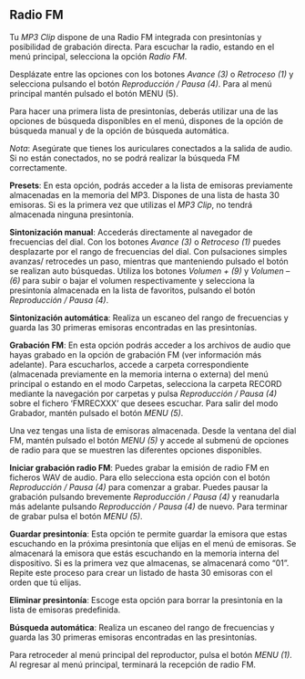 ## Radio FM

Tu *MP3 Clip* dispone de una Radio FM integrada con presintonías y posibilidad de grabación directa. Para escuchar la radio, estando en el menú principal, selecciona la opción *Radio FM*. 

Desplázate entre las opciones con los botones *Avance (3)* o *Retroceso (1)* y selecciona pulsando el botón *Reproducción / Pausa (4)*. Para al menú principal mantén pulsado el botón MENU (5).

Para hacer una primera lista de presintonías, deberás utilizar una de las opciones de búsqueda disponibles en el menú, dispones de la opción de búsqueda manual y de la opción de búsqueda automática.

*Nota*: Asegúrate que tienes los auriculares conectados a la salida de audio. Si no están conectados, no se podrá realizar la búsqueda FM correctamente.

**Presets**: En esta opción, podrás acceder a la lista de emisoras previamente almacenadas en la memoria del MP3. Dispones de una lista de hasta 30 emisoras. Si es la primera vez que utilizas el *MP3 Clip*, no tendrá almacenada ninguna presintonía. 

**Sintonización manual**: Accederás directamente al navegador de frecuencias del dial. Con los botones *Avance (3)* o *Retroceso (1)*  puedes desplazarte por el rango de frecuencias del dial. Con pulsaciones simples avanzas/ retrocedes un paso, mientras que manteniendo pulsado el botón se realizan auto búsquedas.  Utiliza los botones *Volumen + (9)* y *Volumen – (6)* para subir o bajar el volumen respectivamente y selecciona la presintonía almacenada en la lista de favoritos, pulsando el botón *Reproducción / Pausa (4)*.

**Sintonización automática**: Realiza un escaneo del rango de frecuencias y guarda las 30 primeras emisoras encontradas en las presintonías.

**Grabación FM**: En esta opción podrás acceder a los archivos de audio que hayas grabado en la opción de grabación FM (ver información más adelante). Para escucharlos, accede a carpeta correspondiente (almacenada previamente en la memoria interna o externa) del menú principal o estando en el modo Carpetas, selecciona la carpeta RECORD mediante la navegación por carpetas y pulsa *Reproducción / Pausa (4)* sobre el fichero ‘FMRECXXX’ que desees escuchar.
Para salir del modo Grabador, mantén pulsado el botón *MENU (5)*.


Una vez tengas una lista de emisoras almacenada. Desde la ventana del dial FM, mantén pulsado el botón *MENU (5)* y accede al submenú de opciones de radio para que se muestren las diferentes opciones disponibles. 

**Iniciar grabación radio FM**: Puedes grabar la emisión de radio FM en ficheros WAV de audio. Para ello selecciona esta opción con el botón *Reproducción / Pausa (4)* para comenzar a grabar. Puedes pausar la grabación pulsando brevemente *Reproducción / Pausa (4)* y reanudarla más adelante pulsando *Reproducción / Pausa (4)* de nuevo. Para terminar de grabar pulsa el botón *MENU (5)*.

**Guardar presintonía**: Esta opción te permite guardar la emisora que estas escuchando en la próxima presintonía que elijas en el menú de emisoras. Se almacenará la emisora que estás escuchando en la memoria interna del dispositivo. Si es la primera vez que almacenas, se almacenará como “01”. Repite este proceso para crear un listado de hasta 30 emisoras con el orden que tú elijas.

**Eliminar presintonía**: Escoge esta opción para borrar la presintonía en la lista de emisoras predefinida.

**Búsqueda automática**: Realiza un escaneo del rango de frecuencias y guarda las
30 primeras emisoras encontradas en las presintonías.

Para retroceder al menú principal del reproductor, pulsa el botón *MENU (1)*. Al regresar al menú principal, terminará la recepción de radio FM.


